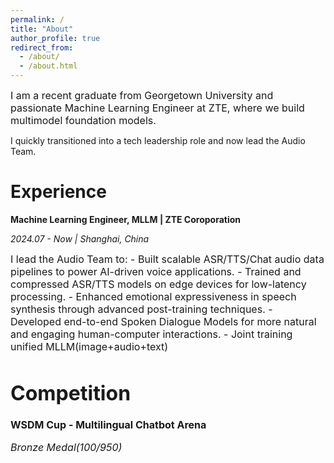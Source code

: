 ```yaml
---
permalink: /
title: "About"
author_profile: true
redirect_from: 
  - /about/
  - /about.html
---
```


<span style="font-size: 16px;">I am a recent graduate from Georgetown University and passionate Machine Learning Engineer at ZTE, where we build multimodel foundation models.

I quickly transitioned into a tech leadership role and now lead the Audio Team.<span>

Experience
======
**Machine Learning Engineer, MLLM | ZTE Coroporation** 

*2024.07 - Now | Shanghai, China*

<span style="font-size: 16px;">
I lead the Audio Team to:
 - Built scalable ASR/TTS/Chat audio data pipelines to power AI-driven voice applications.
 - Trained and compressed ASR/TTS models on edge devices for low-latency processing.
 - Enhanced emotional expressiveness in speech synthesis through advanced post-training techniques.
 - Developed end-to-end Spoken Dialogue Models for more natural and engaging human-computer interactions.
 - Joint training unified MLLM(image+audio+text)
<span>

Competition
======
**WSDM Cup - Multilingual Chatbot Arena**

*Bronze Medal(100/950)*
